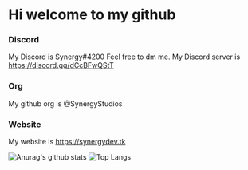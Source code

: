# Hi welcome to my github
### Discord
My Discord is Synergy#4200 Feel free to dm me.
My Discord server is https://discord.gg/dCcBFwQStT
### Org
My github org is @SynergyStudios
### Website
My website is https://synergydev.tk


![Anurag's github stats](https://github-readme-stats.vercel.app/api?username=SynergyBest&count_private=true&show_icons=true&bg_color=01b78b&title_color=404040&text_color=404040&icon_color=404040)
![Top Langs](https://github-readme-stats.vercel.app/api/top-langs/?username=SynergyBest&layout=compact&count_private=true&bg_color=01b78b&title_color=404040&text_color=404040&icon_color=404040)

